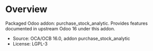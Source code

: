# Overview

Packaged Odoo addon: purchase_stock_analytic. Provides features documented in upstream Odoo 16 under this addon.

- Source: OCA/OCB 16.0, addon purchase_stock_analytic
- License: LGPL-3
